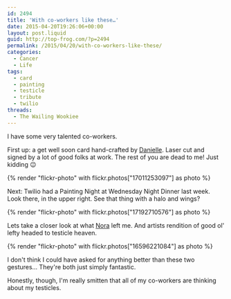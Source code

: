 ```yaml
---
id: 2494
title: 'With co-workers like these…'
date: 2015-04-20T19:26:06+00:00
layout: post.liquid
guid: http://top-frog.com/?p=2494
permalink: /2015/04/20/with-co-workers-like-these/
categories:
  - Cancer
  - Life
tags:
  - card
  - painting
  - testicle
  - tribute
  - twilio
threads:
  - The Wailing Wookiee
---
```

I have some very talented co-workers.

First up: a get well soon card hand-crafted by [Danielle](https://twitter.com/tsunamino). Laser cut and signed by a lot of good folks at work. The rest of you are dead to me! Just kidding 😉

{% render "flickr-photo" with flickr.photos["17011253097"] as photo %} 

Next: Twilio had a Painting Night at Wednesday Night Dinner last week. Look there, in the upper right. See that thing with a halo and wings?

{% render "flickr-photo" with flickr.photos["17192710576"] as photo %} 

Lets take a closer look at what [Nora](https://twitter.com/noramckinnell) left me. And artists rendition of good ol' lefty headed to testicle heaven.

{% render "flickr-photo" with flickr.photos["16596221084"] as photo %} 

I don't think I could have asked for anything better than these two gestures&hellip; They're both just simply fantastic.

Honestly, though, I'm really smitten that all of my co-workers are thinking about my testicles.
